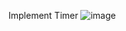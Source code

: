 Implement Timer 
![image](https://user-images.githubusercontent.com/54227183/177356737-23e708c0-790c-4740-bbca-f0ae02263cd3.png)
